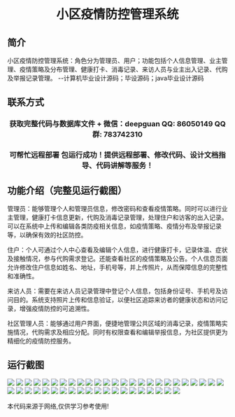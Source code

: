 <p><h1 align="center">小区疫情防控管理系统</h1></p>

## 简介
小区疫情防控管理系统：角色分为管理员、用户；功能包括个人信息管理、业主管理、疫情策略及分布管理、健康打卡、消毒记录、来访人员与业主出入记录、代购及举报记录管理。    --计算机毕业设计源码；毕设源码；java毕业设计源码


## 联系方式
<p><h3 align="center">获取完整代码与数据库文件 + 微信：deepguan QQ: 86050149 QQ群: 783742310</h3></p>
<p><h3 align="center">可帮忙远程部署 包运行成功！提供远程部署、修改代码、设计文档指导、代码讲解等服务！</h3></p>

## 功能介绍（完整见运行截图）
管理员：能够管理个人和管理员信息，修改密码和查看疫情策略。同时可以进行业主管理，健康打卡信息更新，代购及消毒记录管理，处理住户和访客的出入记录。可以在系统中上传和编辑各类防疫相关信息，如疫情策略、疫情分布及举报记录等，以确保有效的社区防控。

住户：个人可通过个人中心查看及编辑个人信息，进行健康打卡，记录体温、症状及接触情况，参与代购需求登记。还能查看社区的疫情策略及公告。个人信息页面允许修改住户信息如姓名、地址，手机号等，并上传照片，从而保障信息的完整性和准确性。

来访人员：需要在来访人员记录管理中登记个人信息，包括身份证号、手机号及访问目的。系统支持照片上传和信息验证，以便社区追踪来访者的健康状态和访问记录，增强疫情防控的可追溯性。

社区管理人员：能够通过用户界面，便捷地管理公共区域的消毒记录，疫情策略实施情况，代购需求及相应分配。同时有权限查看和编辑举报信息，为社区提供更为精细化的疫情防控服务。


## 运行截图
![](img/001.jpg)
![](img/002.jpg)
![](img/003.jpg)
![](img/004.jpg)
![](img/005.jpg)
![](img/006.jpg)
![](img/007.jpg)
![](img/008.jpg)
![](img/009.jpg)
![](img/010.jpg)
![](img/011.jpg)
![](img/012.jpg)
![](img/013.jpg)
![](img/014.jpg)
![](img/015.jpg)
![](img/016.jpg)
![](img/017.jpg)
![](img/018.jpg)
![](img/019.jpg)
![](img/020.jpg)
![](img/021.jpg)
![](img/022.jpg)
![](img/023.jpg)
![](img/024.jpg)
![](img/025.jpg)
![](img/026.jpg)
![](img/027.jpg)
![](img/028.jpg)
![](img/029.jpg)
![](img/030.jpg)
![](img/031.jpg)
![](img/032.jpg)
![](img/033.jpg)
![](img/034.jpg)
![](img/035.jpg)
![](img/036.jpg)
![](img/037.jpg)
![](img/038.jpg)
![](img/039.jpg)
![](img/040.jpg)
![](img/041.jpg)
![](img/042.jpg)
![](img/043.jpg)
![](img/044.jpg)
![](img/045.jpg)

<p>本代码来源于网络,仅供学习参考使用!</p>

